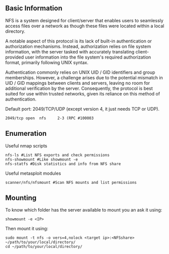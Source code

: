 Basic Information
------------------
NFS is a system designed for client/server that enables users to seamlessly access files over a network as though these files were located within a local directory.

A notable aspect of this protocol is its lack of built-in authentication or authorization mechanisms. Instead, authorization relies on file system information, with the server tasked with accurately translating client-provided user information into the file system's required authorization format, primarily following UNIX syntax.

Authentication commonly relies on UNIX 
UID
/
GID
 identifiers and group memberships. However, a challenge arises due to the potential mismatch in 
UID
/
GID
 mappings between clients and servers, leaving no room for additional verification by the server. Consequently, the protocol is best suited for use within trusted networks, given its reliance on this method of authentication.

Default port: 2049/TCP/UDP (except version 4, it just needs TCP or UDP).
```
2049/tcp open  nfs     2-3 (RPC #100003
```







Enumeration
------------
Useful nmap scripts
```
nfs-ls #List NFS exports and check permissions
nfs-showmount #Like showmount -e
nfs-statfs #Disk statistics and info from NFS share
```
Useful metasploit modules
```
scanner/nfs/nfsmount #Scan NFS mounts and list permissions
```
Mounting
---------

To know which folder has the server available to mount you an ask it using:
```
showmount -e <IP>
```
Then mount it using:
```
sudo mount -t nfs -o vers=4,nolock <target ip>:<NFSshare> ~/path/to/your/local/directory/
cd ~/path/to/your/local/directory/
```






